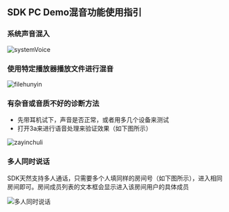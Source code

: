 ## SDK PC Demo混音功能使用指引

### 系统声音混入

![systemVoice](http://imgcache.tce.fsphere.cn/image/mccdn.qcloud.com/static/img/34c3053125fccb46370bf0c77c59e604/image.png)

### 使用特定播放器播放文件进行混音

![filehunyin](http://imgcache.tce.fsphere.cn/image/mccdn.qcloud.com/static/img/5727ed5c702cfb6c0d084b63646ae68d/image.png)

### 有杂音或音质不好的诊断方法

+ 先带耳机试下，声音是否正常，或者用多几个设备来测试
+ 打开3a来进行语音处理来验证效果（如下图所示）

![zayinchuli](http://imgcache.tce.fsphere.cn/image/mccdn.qcloud.com/static/img/282c8ed6caed1ae3bf569a4d4fca3bf7/image.png)

### 多人同时说话

SDK天然支持多人通话，只需要多个人填同样的房间号（如下图所示），进入相同房间即可。房间成员列表的文本框会显示进入该房间用户的具体成员

![多人同时说话](http://imgcache.tce.fsphere.cn/image/mccdn.qcloud.com/static/img/3642a5351367a90f79a4ef49e31938cf/image.png)